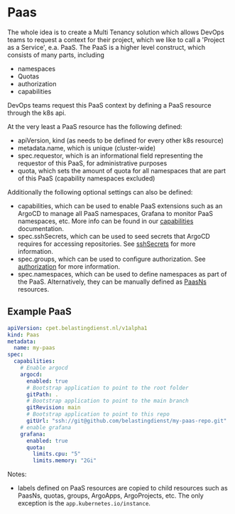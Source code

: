 # Paas

The whole idea is to create a Multi Tenancy solution which allows DevOps teams to request a context for their project, which we like to call a 'Project as a Service', e.a. PaaS.
The PaaS is a higher level construct, which consists of many parts, including

- namespaces
- Quotas
- authorization
- capabilities

DevOps teams request this PaaS context by defining a PaaS resource through the k8s api.

At the very least a PaaS resource has the following defined:

- apiVersion, kind (as needs to be defined for every other k8s resource)
- metadata.name, which is unique (cluster-wide)
- spec.requestor, which is an informational field representing the requestor of this PaaS, for administrative purposes
- quota, which sets the amount of quota for all namespaces that are part of this PaaS (capability namespaces excluded)

Additionally the following optional settings can also be defined:

- capabilities, which can be used to enable PaaS extensions such as an ArgoCD to manage all PaaS namespaces, Grafana to monitor PaaS namespaces, etc.
  More info can be found in our [capabilities](capabilities.yaml) documentation.
- spec.sshSecrets, which can be used to seed secrets that ArgoCD requires for accessing repositories. See [sshSecrets](sshsecrets.yaml) for more information.
- spec.groups, which can be used to configure authorization. See [authorization](authorization.yaml) for more information.
- spec.namespaces, which can be used to define namespaces as part of the PaaS. Alternatively, they can be manually defined as [PaasNs](paasns.yaml) resources.

## Example PaaS

```yaml
apiVersion: cpet.belastingdienst.nl/v1alpha1
kind: Paas
metadata:
  name: my-paas
spec:
  capabilities:
    # Enable argocd
    argocd:
      enabled: true
      # Bootstrap application to point to the root folder
      gitPath: .
      # Bootstrap application to point to the main branch
      gitRevision: main
      # Bootstrap application to point to this repo
      gitUrl: "ssh://git@github.com/belastingdienst/my-paas-repo.git"
    # enable grafana
    grafana:
      enabled: true
      quota:
        limits.cpu: "5"
        limits.memory: "2Gi"
```

Notes:

- labels defined on PaaS resources are copied to child resources such as PaasNs, quotas, groups, ArgoApps, ArgoProjects, etc.
  The only exception is the `app.kubernetes.io/instance`.
